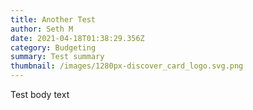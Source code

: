 ```yaml
---
title: Another Test
author: Seth M
date: 2021-04-18T01:38:29.356Z
category: Budgeting
summary: Test summary
thumbnail: /images/1280px-discover_card_logo.svg.png
---
```

Test body text